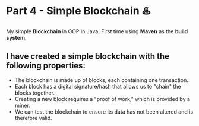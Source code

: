 # Part 4 - Simple Blockchain :hotsprings:
My simple **Blockchain** in OOP in Java. First time using **Maven** as the **build system**.

## I have created a simple blockchain with the following properties:
- The blockchain is made up of blocks, each containing one transaction.
- Each block has a digital signature/hash that allows us to "chain" the blocks together.
- Creating a new block requires a "proof of work," which is provided by a miner.
- We can test the blockchain to ensure its data has not been altered and is therefore valid.
